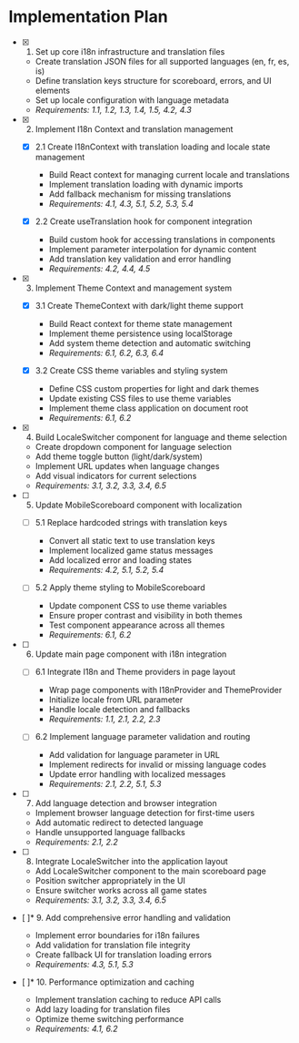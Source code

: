 # Implementation Plan

- [x] 1. Set up core i18n infrastructure and translation files
  - Create translation JSON files for all supported languages (en, fr, es, is)
  - Define translation keys structure for scoreboard, errors, and UI elements
  - Set up locale configuration with language metadata
  - _Requirements: 1.1, 1.2, 1.3, 1.4, 1.5, 4.2, 4.3_

- [x] 2. Implement I18n Context and translation management
  - [x] 2.1 Create I18nContext with translation loading and locale state management
    - Build React context for managing current locale and translations
    - Implement translation loading with dynamic imports
    - Add fallback mechanism for missing translations
    - _Requirements: 4.1, 4.3, 5.1, 5.2, 5.3, 5.4_

  - [x] 2.2 Create useTranslation hook for component integration
    - Build custom hook for accessing translations in components
    - Implement parameter interpolation for dynamic content
    - Add translation key validation and error handling
    - _Requirements: 4.2, 4.4, 4.5_

- [x] 3. Implement Theme Context and management system
  - [x] 3.1 Create ThemeContext with dark/light theme support
    - Build React context for theme state management
    - Implement theme persistence using localStorage
    - Add system theme detection and automatic switching
    - _Requirements: 6.1, 6.2, 6.3, 6.4_

  - [x] 3.2 Create CSS theme variables and styling system
    - Define CSS custom properties for light and dark themes
    - Update existing CSS files to use theme variables
    - Implement theme class application on document root
    - _Requirements: 6.1, 6.2_

- [x] 4. Build LocaleSwitcher component for language and theme selection
  - Create dropdown component for language selection
  - Add theme toggle button (light/dark/system)
  - Implement URL updates when language changes
  - Add visual indicators for current selections
  - _Requirements: 3.1, 3.2, 3.3, 3.4, 6.5_

- [ ] 5. Update MobileScoreboard component with localization
  - [ ] 5.1 Replace hardcoded strings with translation keys
    - Convert all static text to use translation keys
    - Implement localized game status messages
    - Add localized error and loading states
    - _Requirements: 4.2, 5.1, 5.2, 5.4_

  - [ ] 5.2 Apply theme styling to MobileScoreboard
    - Update component CSS to use theme variables
    - Ensure proper contrast and visibility in both themes
    - Test component appearance across all themes
    - _Requirements: 6.1, 6.2_

- [ ] 6. Update main page component with i18n integration
  - [ ] 6.1 Integrate I18n and Theme providers in page layout
    - Wrap page components with I18nProvider and ThemeProvider
    - Initialize locale from URL parameter
    - Handle locale detection and fallbacks
    - _Requirements: 1.1, 2.1, 2.2, 2.3_

  - [ ] 6.2 Implement language parameter validation and routing
    - Add validation for language parameter in URL
    - Implement redirects for invalid or missing language codes
    - Update error handling with localized messages
    - _Requirements: 2.1, 2.2, 5.1, 5.3_

- [ ] 7. Add language detection and browser integration
  - Implement browser language detection for first-time users
  - Add automatic redirect to detected language
  - Handle unsupported language fallbacks
  - _Requirements: 2.1, 2.2_

- [ ] 8. Integrate LocaleSwitcher into the application layout
  - Add LocaleSwitcher component to the main scoreboard page
  - Position switcher appropriately in the UI
  - Ensure switcher works across all game states
  - _Requirements: 3.1, 3.2, 3.3, 3.4, 6.5_

- [ ]\* 9. Add comprehensive error handling and validation
  - Implement error boundaries for i18n failures
  - Add validation for translation file integrity
  - Create fallback UI for translation loading errors
  - _Requirements: 4.3, 5.1, 5.3_

- [ ]\* 10. Performance optimization and caching
  - Implement translation caching to reduce API calls
  - Add lazy loading for translation files
  - Optimize theme switching performance
  - _Requirements: 4.1, 6.2_
